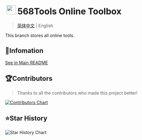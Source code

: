 # <img height="30" style="margin: -3px 5px;" src="https://Tools.PJ568.eu.org/img/icon.svg"/>568Tools Online Toolbox

> [简体中文](./README.md) | English

This branch stores all online tools.

## 📖Infomation

[See in Main README](https://github.com/PJ-568/568tools/blob/main/README_EN.md)

## 🏆Contributors

> Thanks to all the contributors who made this project better!

[![Contributors Chart](https://contrib.rocks/image?repo=PJ-568/568tools)](https://github.com/PJ-568/568tools/graphs/contributors)

## ⭐Star History

![Star History Chart](https://api.star-history.com/svg?repos=PJ-568/568tools&type=Date)